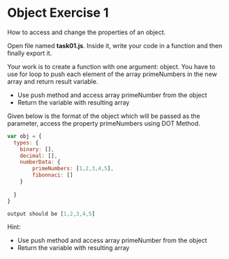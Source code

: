 # Object Exercise 1

How to access and change the properties of an object.


Open file named **task01.js**. Inside it, write your code in a function and then finally export it.

Your work is to create a function with one argument: object. 
You have to use for loop to push each element of the array primeNumbers in the new array and return result variable.


* Use push method and access array primeNumber from the object
* Return the variable with resulting array


Given below is the format of the object which will be passed as the parameter, 
access the property primeNumbers using DOT Method.


```js
var obj = {
  types: {
    binary: [],
    decimal: [],
    numberData: {
        primeNumbers: [1,2,3,4,5],
        fibonnaci: []
    }
   
  }
}
```

```js
output should be [1,2,3,4,5]
```


Hint:

- Use push method and access array primeNumber from the object
- Return the variable with resulting array
